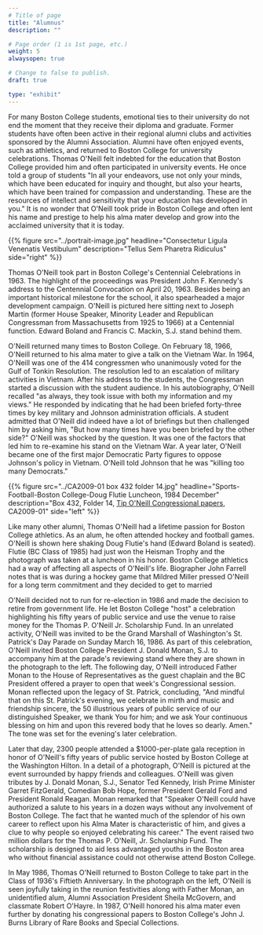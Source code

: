 ```yaml
---
# Title of page
title: "Alumnus"
description: ""

# Page order (1 is 1st page, etc.)
weight: 5
alwaysopen: true

# Change to false to publish.
draft: true

type: "exhibit"
---
```


For many Boston College students, emotional ties to their university do not end the moment that they receive their diploma and graduate. Former students have often been active in their regional alumni clubs and activities sponsored by the Alumni Association. Alumni have often enjoyed events, such as athletics, and returned to Boston College for university celebrations. Thomas O'Neill felt indebted for the education that Boston College provided him and often participated in university events. He once told a group of students "In all your endeavors, use not only your minds, which have been educated for inquiry and thought, but also your hearts, which have been trained for compassion and understanding. These are the resources of intellect and sensitivity that your education has developed in you." It is no wonder that O'Neill took pride in Boston College and often lent his name and prestige to help his alma mater develop and grow into the acclaimed university that it is today.

{{% figure src="../portrait-image.jpg"
           headline="Consectetur Ligula Venenatis Vestibulum" 
           description="Tellus Sem Pharetra Ridiculus" 
           side="right" %}}

Thomas O'Neill took part in Boston College's Centennial Celebrations in 1963. The highlight of the proceedings was President John F. Kennedy's address to the Centennial Convocation on April 20, 1963. Besides being an important historical milestone for the school, it also spearheaded a major development campaign. O'Neill is pictured here sitting next to Joseph Martin (former House Speaker, Minority Leader and Republican Congressman from Massachusetts from 1925 to 1966) at a Centennial function. Edward Boland and Francis C. Mackin, S.J. stand behind them.

O'Neill returned many times to Boston College. On February 18, 1966, O'Neill returned to his alma mater to give a talk on the Vietnam War.  In 1964, O'Neill was one of the 414 congressmen who unanimously voted for the Gulf of Tonkin Resolution. The resolution led to an escalation of military activities in Vietnam. After his address to the students, the Congressman started a discussion with the student audience. In his autobiography, O'Neill recalled "as always, they took issue with both my information and my views." He responded by indicating that he had been briefed forty-three times by key military and Johnson administration officials. A student admitted that O'Neill did indeed have a lot of briefings but then challenged him by asking him, "But how many times have you been briefed by the other side?" O'Neill was shocked by the question. It was one of the factors that led him to re-examine his stand on the Vietnam War. A year later, O'Neill became one of the first major Democratic Party figures to oppose Johnson's policy in Vietnam. O'Neill told Johnson that he was "killing too many Democrats."

{{% figure src="../CA2009-01 box 432 folder 14.jpg"
           headline="Sports-Football-Boston College-Doug Flutie Luncheon, 1984 December" 
           description="Box 432, Folder 14, [Tip O'Neill Congressional papers](https://bc-primo.hosted.exlibrisgroup.com/permalink/f/l6ucgu/ALMA-BC21339013100001021), CA2009-01" side="left" %}}

Like many other alumni, Thomas O'Neill had a lifetime passion for Boston College athletics. As an alum, he often attended hockey and football games. O'Neill is shown here shaking Doug Flutie's hand (Edward Boland is seated). Flutie (BC Class of 1985) had just won the Heisman Trophy and the photograph was taken at a luncheon in his honor. Boston College athletics had a way of affecting all aspects of O'Neill's life. Biographer John Farrell notes that is was during a hockey game that Mildred Miller pressed O'Neill for a long term commitment and they decided to get to married

O'Neill decided not to run for re-election in 1986 and made the decision to retire from government life. He let Boston College "host" a celebration highlighting his fifty years of public service and use the venue to raise money for the Thomas P. O'Neill Jr. Scholarship Fund. In an unrelated activity, O'Neill was invited to be the Grand Marshall of Washington's St. Patrick's Day Parade on Sunday March 16, 1986. As part of this celebration, O'Neill invited Boston College President J. Donald Monan, S.J. to accompany him at the parade's reviewing stand where they are shown in the photograph to the left. The following day, O'Neill introduced Father Monan to the House of Representatives as the guest chaplain and the BC President offered a prayer to open that week's Congressional session. Monan reflected upon the legacy of St. Patrick, concluding, "And mindful that on this St. Patrick's evening, we celebrate in mirth and music and friendship sincere, the 50 illustrious years of public service of our distinguished Speaker, we thank You for him; and we ask Your continuous blessing on him and upon this revered body that he loves so dearly. Amen." The tone was set for the evening's later celebration.

Later that day, 2300 people attended a $1000-per-plate gala reception in honor of O'Neill's fifty years of public service hosted by Boston College at the Washington Hilton. In a detail of a photograph, O'Neill is pictured at the event surrounded by happy friends and colleagues. O'Neill was given tributes by J. Donald Monan, S.J., Senator Ted Kennedy, Irish Prime Minister Garret FitzGerald, Comedian Bob Hope, former President Gerald Ford and President Ronald Reagan. Monan remarked that "Speaker O'Neill could have authorized a salute to his years in a dozen ways without any involvement of Boston College. The fact that he wanted much of the splendor of his own career to reflect upon his Alma Mater is characteristic of him, and gives a clue to why people so enjoyed celebrating his career." The event raised two million dollars for the Thomas P. O'Neill, Jr. Scholarship Fund. The scholarship is designed to aid less advantaged youths in the Boston area who without financial assistance could not otherwise attend Boston College.

In May 1986, Thomas O'Neill returned to Boston College to take part in the Class of 1936's Fiftieth Anniversary. In the photograph on the left, O'Neill is seen joyfully taking in the reunion festivities along with Father Monan, an unidentified alum, Alumni Association President Sheila McGovern, and classmate Robert O'Hayre. In 1987, O'Neill honored his alma mater even further by donating his congressional papers to Boston College's John J. Burns Library of Rare Books and Special Collections.